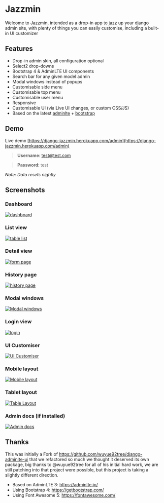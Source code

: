 # Jazzmin

Welcome to Jazzmin, intended as a drop-in app to jazz up your django admin site, with plenty of things you can easily 
customise, including a built-in UI customizer 

## Features

- Drop-in admin skin, all configuration optional
- Select2 drop-downs
- Bootstrap 4 & AdminLTE UI components
- Search bar for any given model admin
- Modal windows instead of popups
- Customisable side menu
- Customisable top menu
- Customisable user menu
- Responsive
- Customisable UI (via Live UI changes, or custom CSS/JS)
- Based on the latest [adminlte](https://adminlte.io/) + [bootstrap](https://getbootstrap.com/)

## Demo
Live demo [https://django-jazzmin.herokuapp.com/admin](https://django-jazzmin.herokuapp.com/admin)

> **Username**: test@test.com

> **Password**: test

*Note: Data resets nightly*

## Screenshots

### Dashboard
[![dashboard](./img/dashboard.png)](./img/dashboard.png)

### List view
[![table list](./img/list_view.png)](./img/list_view.png)

### Detail view
[![form page](./img/detail_view.png)](./img/detail_view.png)

### History page
[![history page](./img/history_page.png)](./img/history_page.png)

### Modal windows
[![Modal windows](./img/related_modal_bootstrap.png)](./img/related_modal_bootstrap.png)

### Login view
[![login](./img/login.png)](./img/login.png)

### UI Customiser
[![UI Customiser](./img/ui_customiser.png)](./img/ui_customiser.png)

### Mobile layout
[![Mobile layout](./img/dashboard_mobile.png)](./img/dashboard_mobile.png)

### Tablet layout
[![Table Layout](./img/dashboard_tablet.png)](./img/dashboard_tablet.png)

### Admin docs (if installed)
[![Admin docs](./img/admin_docs.png)](./img/admin_docs.png)

## Thanks
This was initially a Fork of https://github.com/wuyue92tree/django-adminlte-ui that we refactored so much we thought it
deserved its own package, big thanks to @wuyue92tree for all of his initial hard work, we are still patching into that
project were possible, but this project is taking a slightly different direction.

- Based on AdminLTE 3: https://adminlte.io/
- Using Bootstrap 4: https://getbootstrap.com/
- Using Font Awesome 5: https://fontawesome.com/
